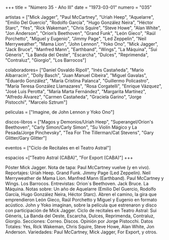 +++
title = "Número 35 - Año III"
date = "1973-03-01"
numero = "035"

artistas = ["Mick Jagger", "Paul McCartney", "Uriah Heep", "Aquelarre", "Emilio Del Guercio", "Rodolfo García", "Hugo González Neira", "Héctor Starc", "Yes", "Rick Wakeman", "Chris Squire", "Steve Howe", "Alan White", "Jon Anderson", "Orion’s Beethoven", "Grand Funk", "León Gieco", "Raúl Porchetto", "Miguel y Eugenio", "Jimmy Page", "Led Zeppelin", "Neil Merryweather", "Mama Lion", "John Lennon", "Yoko Ono", "Mick Jagger", "Jack Bruce", "Manfred Mann", "Earthband", "Wings", "La Máquina", "Sui Géneris", "La Banda del Oeste", "Escarcha", "Dulces", "Reprimenda", "Contraluz", "Giorgio", "Los Barrocos"]

colaboradores= ["Daniel Osvaldo Ripoll", "Inés Castañeda", "Mario Albarracín", "Dolly Basch", "Juan Manuel Cibeira", "Miguel Gavalas", "Eduardo González", "María Cristina Palanca", "Guillermo Policastro", "María Teresa González Llamazares", "Rosa Corgatelli", "Enrique Vázquez", "José Luis Perotta", "María Marta Fernández", "Margarita Martínez", "Alfredo Álvarez", "Carmen Castañeda", "Graciela Garino", "Jorge Pistocchi", "Marcelo Sztrum"]

peliculas = ["Imagine, de John Lennon y Yoko Ono"]

discos-libros = ["Magos y Demonios/Uriah Heep", "Superangel/Orion's Beethoven", "Carly Simon/Carly Simon", "Su Violín Mágico y La Pesada/Jorge Pinchevsky", "Tea For The Tillerman/Cat Stevens", "Gary Glitter/Gary Glitter"]

eventos = ["Ciclo de Recitales en el Teatro Astral"]

espacios =["Teatro Astral (CABA)", "For Export (CABA)"] 
+++

Póster Mick Jagger. 
Nota de tapa: Paul McCartney vuelve (y en vivo). 
Reportajes:
Uriah Heep. Grand Funk. Jimmy Page (Led Zeppelin). Neil Merryweather de Mama Lion. Manfred Mann (Earthband). Paul McCartney y Wings. Los Barrocos.
Entrevistas:
Orion´s Beethoven. Jack Bruce. La Máquina.
Notas sobre: 
Un año de Aquelarre (Emilio Del Guercio, Rodolfo García, Hugo González Neira, Héctor Starc). 
Abren el camino, la gira que emprendieron León Gieco, Raúl Porchetto y Miguel y Eugenio en formato acústico.
John y Yoko imaginan, sobre la película que estrenaron y disco con participación de Mick Jagger.
Ciclo de recitales en Teatro Astral: Sui Géneris, La Banda del Oeste, Escarcha, Dulces, Reprimenda, Contraluz, Giorgio. 
Secciones:
Correo. Discos.
Opinión por Jorge Pistocchi. 
Datos Totales: Yes, Rick Wakeman, Chris Squire, Steve Howe, Alan White, Jon Anderson. 
Variedades: Paul McCartney, Mick Jagger, For Export, y otros.
